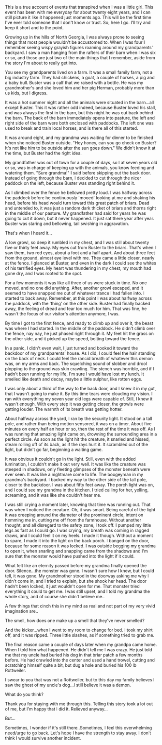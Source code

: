 This is a true account of events that transpired when I was a little girl. This event has been with me everyday for about twenty eight years, and I can still picture it like it happened just moments ago. This will be the first time I've ever told someone that I don't know or trust. So, here I go. I'll try and keep it short and to the point. 

Growing up in the hills of North Georgia, I was always prone to seeing things that most people wouldn't be accustomed to. When I was four I remember seeing wispy grayish figures roaming around my grandparents' backyard. I saw a man hanging from the rafters of their barn when I was six or so, and those are just two of the main things that I remember, aside from the story I'm about to really get into. 

You see my grandparents lived on a farm. It was a small family farm, not a big industry farm. They had chickens, a goat, a couple of horses, a pig and a baby bull. Buster was a calf that we raised with a bottle. He was my grandmother's and she loved him and her pig Herman, probably more than us kids, but I digress. 

It was a hot summer night and all the animals were situated in the barn...all except Buster. This it was rather odd indeed, because Buster loved his stall, and was always the first in the barn, but this night he was out back behind the barn. The back of the barn immediately opens into pasture, the left and right side of the barn were both enclosed with paddocks. The left one was used to break and train local horses, and is there all of this started.

It was around eight, and my grandma was waiting for dinner to be finished when she noticed Buster outside. "Hey honey, can you go check on Buster? It's not like him to be outside after the sun goes down." We didn't know it at the time, but Buster had the right idea. 

My grandfather was out of town for a couple of days, so I at seven years old or so, was in charge of keeping up with the animals, you know feeding and watering them. "Sure grandma!" I said before skipping out the back door. Instead of going through the barn, I decided to cut through the nicer paddock on the left, because Buster was standing right behind it. 

As I climbed over the fence he bellowed pretty loud. I was halfway across the paddock before he continuously 'mooed' looking at me and shaking his head, before his head would turn toward this great patch of briars. Dead and untended to, it was just a random dark thicket of briars and thorns right in the middle of our pasture. My grandfather had said for years he was going to cut it down, but it never happened. It just sat there year after year. Buster was staring and bellowing, tail swishing in aggravation. 

That's when I heard it... 

A low growl, so deep it rumbled in my chest, and I was still about twenty five or thirty feet away. My eyes cut from Buster to the briars. That's when I saw them, two red eyes, about a foot and a half apart. And about three feet from the ground, almost eye level with me. They came a little closer, nearly at the fence. I glanced at Buster, and even in the dark I could see the whites of his terrified eyes. My heart was thundering in my chest, my mouth had gone dry, and I was rooted to the spot. 

For a few moments it was like all three of us were stuck in time. No one moved, and no one did anything. After, another growl escaped, and it seemed to have snapped me out of whatever trance I had fallen into. I started to back away. Remember, at this point I was about halfway across the paddock, with the 'thing' on the other side. Buster had finally backed away, the feeling of dread and fear too much for him. That was fine, he wasn't the focus of our visitor's attention anymore, I was. 

By time I got to the first fence, and ready to climb up and over it, the beast was where I had started. In the middle of the paddock. He didn't climb over the fence, nay nay, he just phased right through it. My feet hit the grass on the other side, and it picked up the speed, bolting toward the fence. 

In a panic, I didn't even wait, I just turned and booked it toward the backdoor of my grandparents' house. As I did, I could feel the hair standing on the back of neck. I could feel the rancid breath of whatever this demon was, on my arms and back. The squelching sound of slobber and drool plopping to the ground was skin crawling. The stench was horrible, and if I hadn't been running for my life, I'm sure I would have lost my lunch. It smelled like death and decay, maybe a little sulphur, like rotten eggs. 

I was only about a third of the way to the back door, and I knew it in my gut, that I wasn't going to make it. By this time tears were clouding my vision. I ran with everything my seven year old legs were capable of. Still, I knew it wasn't enough. With every step it was getting closer, the growls were getting louder. The warmth of its breath was getting hotter. 

About halfway across the yard, I ran by the security light. It stood on a tall pole, and rather than being motion sensored, it was on a timer. About five minutes on every half an hour or so, then the rest of the time it was off. As I was running that amazing light came on, drowning the surrounding area in a perfect circle. As soon as the light hit the creature, it snarled and hissed, steam rolling off of its back, as if the rays hurt it. It scrambled out of the light, but didn't go far, beginning a waiting game. 

It was obvious it couldn't go in the light. Still, even with the added lumination, I couldn't make it out very well. It was like the creature was steeped in shadows, only fleeting glimpses of the monster beneath were ever seen. It was like a nightmare come to life. The boogeyman in my grandma's backyard. I backed my way to the other side of the tall pole, closer to the backdoor. I was about fifty feet away. The porch light was on, and I could see my grandma in the kitchen. I tried calling for her, yelling, screaming, and it was like she couldn't hear me. 

I was still crying a moment later, knowing that time was running out. That was when I noticed the creature. Oh, it was smart. Being careful of the light it was creeping around the diameter of the prominent circle, intent on hemming me in, cutting me off from the farmhouse. Without another thought, and all disregard to the safety zone, I took off. I pumped my little legs as fast as I could go. I was crying, my breath was coming in ragged draws, and I could feel it on my heels. I made it though. Without a moment to spare, I made it into the light on the back porch. I banged on the door, because for some reason it was locked. I was outside begging my grandma to open it, when snarling and snapping came from the shadows and I'm sure that the monster would have pushed into the light if it could. 

What felt like an eternity passed before my grandma finally opened the door. Silence...the monster was gone. I wasn't sure how I knew, but I could tell, it was gone. My grandmother stood in the doorway asking me why I didn't come in, and I tried to explain, but she shook her head. The door hadn't been locked, it just wouldn't open for me. That monster tried everything it could to get me. I was still upset, and I told my grandma the whole story, and of course she didn't believe me.. 

A few things that cinch this in my mind as real and not part of my very vivid imagination are.. 

The smell, how does one make up a smell that they've never smelled? 

And the kicker...when I went to my room to change for bed. I took my shirt off, and it was ripped. Three little slashes, as if something tried to grab me. 

The final reason came a couple of days later when my grandpa came home. When I told him what happened. He didn't tell me I was crazy. He just told me that my uncle had buried his dog in that briar patch a few months before. He had crawled into the center and used a hand trowel, cutting and scratching himself quite a bit, but dug a hole and buried his 100 lb Rottweiler. 

I swear to you that was not a Rottweiler, but to this day my family believes I saw the ghost of my uncle's dog...I still believe it was a demon. 

What do you think?

Thank you for staying with me through this. Telling this story took a lot out of me, but I'm happy that I did it. Relieved anyway... 

But...

Sometimes, I wonder if it's still there..Sometimes, I feel this overwhelming need/urge to go back. Let's hope I have the strength to stay away. I don't think I would survive another incident.